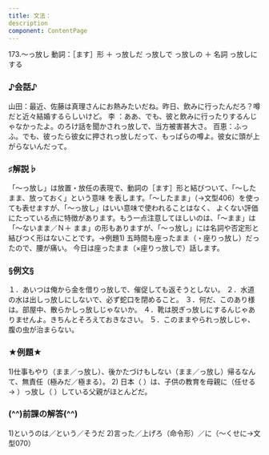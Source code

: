```yaml
---
title: 文法：
description
component: ContentPage
---
```



173.～っ放し
動詞：［ます］形 ＋ っ放しだ
っ放しで
っ放しの ＋ 名詞
っ放しにする
### ♪会話♪
山田：最近、佐藤は真理さんにお熱みたいだね。昨日、飲みに行ったんだろ？噂だと近々結婚するらしいけど。 李 ：ああ、でも、彼と飲みに行ったりするんじゃなかったよ。のろけ話を聞かされっ放しで、当方被害甚大さ。 百恵：ふっふ。でも、彼ったら彼女に押されっ放しだって、もっぱらの噂よ。彼女に頭が上がらないんだって。
### ♯解説♭
「～っ放し」は放置・放任の表現で、動詞の［ます］形と結びついて、「～したまま、放っておく」という意味 を表します。「～したまま」（→文型406）を使っても表せますが、「～っ放し」はいい意味で使われることはなく、 よくない評価にたっている点に特徴があります。もう一点注意してほしいのは、「～まま」は「～ないまま／Ｎ＋
まま」の形もありますが、「～っ放し」には名詞や否定形と結びつく形はないことです。→例題1)
五時間も座ったまま（・座りっ放し）だったので、腰が痛い。 今日は座ったまま（×座りっ放しで）話します。
### §例文§
１．あいつは俺から金を借りっ放しで、催促しても返そうとしない。
２．水道の水は出しっ放しにしないで、必ず蛇口を閉めること。
３．何だ、このあり様は。部屋中、散らかしっ放しじゃないか。
４．靴は脱ぎっ放しにするんじゃありませんよ。きちんとそろえておきなさい。
５．このままやられっ放しじゃ、腹の虫が治まらない。
### ★例題★
1)仕事もやり（まま／っ放し）、後かたづけもしない（まま／っ放し）帰るなんて、無責任（極みだ／極まる）。
2) 日本（ ）は、子供の教育を母親に（任せる→ ）っ放し（ ）している父親がほとんどだ。
### (^^)前課の解答(^^)
1)というのは／という／そうだ
2)言った／上げろ（命令形）／に（～くせに→文型070）
